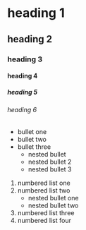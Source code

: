 # heading 1

## heading 2

### heading 3

#### heading 4

##### heading 5

###### heading 6

* bullet one
* bullet two
* bullet three
  * nested bullet
  * nested bullet 2
  * nested bullet 3

1. numbered list one
2. numbered list two
    - nested bullet one
    - nested bullet two
3. numbered list three
4. numbered list four
